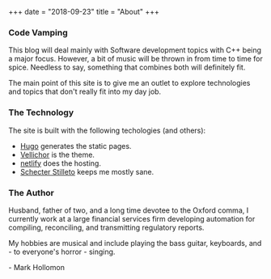 +++
date = "2018-09-23"
title = "About"
+++

### Code Vamping

This blog will deal mainly with Software development topics with C++ being a major focus. However, a bit of music will be thrown in from time to time for spice. Needless to say, something that combines both will definitely fit.

The main point of this site is to give me an outlet to explore technologies and topics that don't really fit into my day job.

### The Technology

The site is built with the following techologies (and others):

- [Hugo](https://gohugo.io) generates the static pages.
- [Vellichor](https://github.com/mhhollomon/hugo-theme-vellichor) is the theme.
- [netlify](https://netlify.com) does the hosting.
- [Schecter Stilleto](http://www.schecterguitars.com/bass) keeps me mostly sane.

### The Author

Husband, father of two, and a long time devotee to the Oxford comma, I currently work at a large financial services firm developing automation for compiling, reconciling, and transmitting regulatory reports.

My hobbies are musical and include playing the bass guitar, keyboards, and  - to everyone's horror - singing.

\- Mark Hollomon
